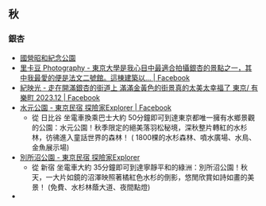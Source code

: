 

## 秋

### 銀杏

- [國營昭和紀念公園](https://www.facebook.com/hashtag/%E5%9C%8B%E7%87%9F%E6%98%AD%E5%92%8C%E7%B4%80%E5%BF%B5%E5%85%AC%E5%9C%92?__eep__=6&__cft__[0]=AZUSLbEgSb1nXVeL6JGkgvV-tzwquW_vlfJASLGjicqc7xeApAyYGj-sJcHlO7LwgsFNw9P8KC2rMS8s3sUpcJKE9Xiit755fZZt5Mmqa7hDoL4erhw1YQRYeed_A2XwFQhQ0NXSaT78O8DN2WizOWXDpYpzpAvDGKBRHNCy24k4Ng&__tn__=*NK-R)
- [里卡豆 Photography - 東京大學是我心目中最適合拍攝銀杏的景點之一，其中我最愛的便是法文二號館。這棟建築以... | Facebook](https://www.facebook.com/kardostudio/posts/pfbid0JUbnGjqwKCcxzULf1PEqvKqRVEafVPogwRKGDUa1p8ex53nebeecUn9PTd9MaPTnl)
- [紀映光 - 走在開滿銀杏的街道上 滿滿金黃色的街景真的太美太幸福了 東京/ 有樂町 2023.12 | Facebook](https://www.facebook.com/guguboom/posts/pfbid02dzftxNXZMw8GdcvEazXqJABfmSUmDq1hNvj2zcFhBEPfP5EG3PYtTarVSyfQYv1Sl)
- [水元公園 - 東京民宿 探險家Explorer | Facebook](https://www.facebook.com/TOKYO201605EXPLORER/posts/pfbid0oK3WYPraNMmUj5CNMtjuqugHkyRaYtWguSLBDVu9PuhrTijJL9wKhc3XT7v1Cy9Sl)
	- 從 日比谷 坐電車換乘巴士大約 50分鐘即可到達東京都唯一擁有水鄉景觀的公園：水元公園！秋季限定的絕美落羽松秘境，深秋整片轉紅的水杉林，彷彿進入童話世界的森林！
	  ( 1800棵的水杉森林、噴水廣場、水鳥、金魚展示場)
- [別所沼公園 - 東京民宿 探險家Explorer](https://www.facebook.com/TOKYO201605EXPLORER/posts/pfbid0xv8CECkwyqYV5vGGfcyCbNcv737fUHoXNew3P52tv4GnUtwYhgCuPNor6hJwfkp1l)
	- 從 新宿 坐電車大約 35分鐘即可到達寧靜平和的綠洲：別所沼公園！秋天，一大片如鏡的沼澤映照著橘紅色水杉的倒影，悠閒欣賞如詩如畫的美景！
	  (免費、水杉林蔭大道、夜間點燈)
- 

